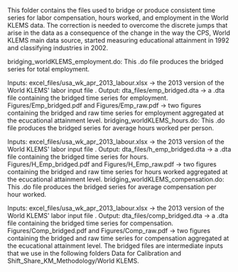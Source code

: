 This folder contains the files used to bridge or produce consistent time series for labor compensation, hours worked, and employment in the World KLEMS data. The correction is needed to overcome the discrete jumps that arise in the data as a consequence of the change in the way the CPS, World KLEMS main data source, started measuring educational attainment in 1992 and classifying industries in 2002.

bridging_worldKLEMS_employment.do: This .do file produces the bridged series for total employment.

Inputs:
excel_files/usa_wk_apr_2013_labour.xlsx -> the 2013 version of the World KLEMS' labor input file .
Output:
dta_files/emp_bridged.dta -> a .dta file containing the bridged time series for employment.
Figures/Emp_bridged.pdf and Figures/Emp_raw.pdf -> two figures containing the bridged and raw time series for employment aggregated at the ecucational attainment level.
bridging_worldKLEMS_hours.do: This .do file produces the bridged series for average hours worked per person.

Inputs:
excel_files/usa_wk_apr_2013_labour.xlsx -> the 2013 version of the World KLEMS' labor input file .
Output:
dta_files/h_emp_bridged.dta -> a .dta file containing the bridged time series for hours.
Figures/H_Emp_bridged.pdf and Figures/H_Emp_raw.pdf -> two figures containing the bridged and raw time series for hours worked aggregated at the ecucational attainment level.
bridging_worldKLEMS_compensation.do: This .do file produces the bridged series for average compensation per hour worked.

Inputs:
excel_files/usa_wk_apr_2013_labour.xlsx -> the 2013 version of the World KLEMS' labor input file .
Output:
dta_files/comp_bridged.dta -> a .dta file containing the bridged time series for compensation.
Figures/Comp_bridged.pdf and Figures/Comp_raw.pdf -> two figures containing the bridged and raw time series for compensation aggregated at the ecucational attainment level.
The bridged files are intermediate inputs that we use in the following folders Data for Calibration and Shift_Share_KM_Methodology/World KLEMS.
